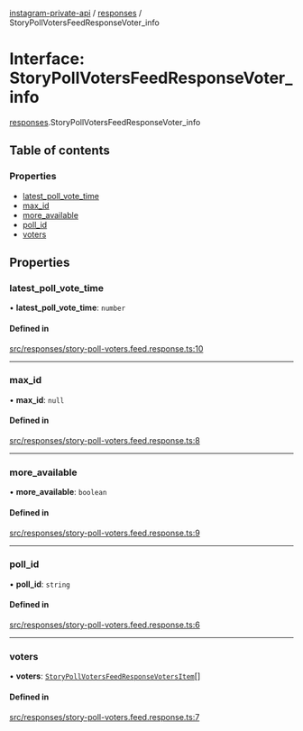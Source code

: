[instagram-private-api](../../README.md) / [responses](../../modules/responses.md) / StoryPollVotersFeedResponseVoter_info

# Interface: StoryPollVotersFeedResponseVoter\_info

[responses](../../modules/responses.md).StoryPollVotersFeedResponseVoter_info

## Table of contents

### Properties

- [latest\_poll\_vote\_time](StoryPollVotersFeedResponseVoter_info.md#latest_poll_vote_time)
- [max\_id](StoryPollVotersFeedResponseVoter_info.md#max_id)
- [more\_available](StoryPollVotersFeedResponseVoter_info.md#more_available)
- [poll\_id](StoryPollVotersFeedResponseVoter_info.md#poll_id)
- [voters](StoryPollVotersFeedResponseVoter_info.md#voters)

## Properties

### latest\_poll\_vote\_time

• **latest\_poll\_vote\_time**: `number`

#### Defined in

[src/responses/story-poll-voters.feed.response.ts:10](https://github.com/Nerixyz/instagram-private-api/blob/b3351b9/src/responses/story-poll-voters.feed.response.ts#L10)

___

### max\_id

• **max\_id**: ``null``

#### Defined in

[src/responses/story-poll-voters.feed.response.ts:8](https://github.com/Nerixyz/instagram-private-api/blob/b3351b9/src/responses/story-poll-voters.feed.response.ts#L8)

___

### more\_available

• **more\_available**: `boolean`

#### Defined in

[src/responses/story-poll-voters.feed.response.ts:9](https://github.com/Nerixyz/instagram-private-api/blob/b3351b9/src/responses/story-poll-voters.feed.response.ts#L9)

___

### poll\_id

• **poll\_id**: `string`

#### Defined in

[src/responses/story-poll-voters.feed.response.ts:6](https://github.com/Nerixyz/instagram-private-api/blob/b3351b9/src/responses/story-poll-voters.feed.response.ts#L6)

___

### voters

• **voters**: [`StoryPollVotersFeedResponseVotersItem`](StoryPollVotersFeedResponseVotersItem.md)[]

#### Defined in

[src/responses/story-poll-voters.feed.response.ts:7](https://github.com/Nerixyz/instagram-private-api/blob/b3351b9/src/responses/story-poll-voters.feed.response.ts#L7)
